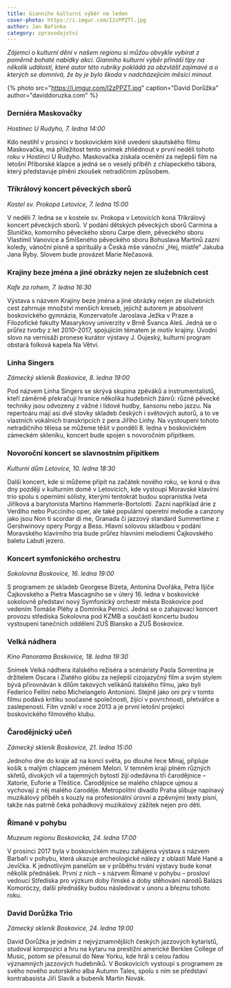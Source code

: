 ```yaml
---
title: Gianniho kulturní výběr na leden
cover-photo: https://i.imgur.com/I2zPPZTl.jpg
author: Jan Bařinka
category: zpravodajství
---
```


*Zájemci o kulturní dění v našem regionu si můžou obvykle vybírat z poměrně bohaté nabídky akcí. Gianniho kulturní výběr přináší tipy na několik událostí, které autor této rubriky pokládá za obzvlášť zajímavé a o kterých se domnívá, že by je bylo škoda v nadcházejícím měsíci minout.*

{% photo src="https://i.imgur.com/I2zPPZT.jpg" caption="David Dorůžka" author="daviddoruzka.com" %}

### Derniéra Maskovačky

*Hostinec U Rudyho, 7. ledna 14:00*

Kdo nestihl v prosinci v boskovickém kině uvedení skautského filmu Maskovačka, má příležitost tento snímek zhlíédnout v první neděli tohoto roku v Hostinci U Rudyho. Maskovačka získala ocenění za nejlepší film na letošní Příborské klapce a jedná se o veselý příběh z chlapeckého tábora, který představuje plnění zkoušek netradičním způsobem.

### Tříkrálový koncert pěveckých sborů

*Kostel sv. Prokopa Letovice, 7. ledna 15:00*

V neděli 7. ledna se v kostele sv. Prokopa v Letovicích koná Tříkrálový koncert pěveckých sborů. V podání dětských pěveckých sborů Carmina a Sluníčko, komorního pěveckého sboru Carpe diem, pěveckého sboru Vlastimil Vanovice a Smíšeného pěveckého sboru Bohuslava Martinů zazní koledy, vánoční písně a spirituály a Česká mše vánoční „Hej, mistře“ Jakuba Jana Ryby. Slovem bude provázet Marie Nečasová.

### Krajiny beze jména a jiné obrázky nejen ze služebních cest

*Kafe za rohem, 7. ledna 16:30*

Výstava s názvem Krajiny beze jména a jiné obrázky nejen ze služebních cest zahrnuje množství menších kreseb, jejichž autorem je absolvent boskovického gymnázia, Konzervatoře Jaroslava Ježka v Praze a Filozofické fakulty Masarykovy univerzity v Brně Švanca Aleš. Jedná se o průřez tvorby z let 2010–2017, spojujícím tématem je motiv krajiny. Úvodní slovo na vernisáži pronese kurátor výstavy J. Oujeský, kulturní program obstará folková kapela Na Větvi.

### Linha Singers

*Zámecký skleník Boskovice, 8. ledna 19:00*

Pod názvem Linha Singers se skrývá skupina zpěváků a instrumentalistů, kteří záměrně překračují hranice několika hudebních žánrů: různé pěvecké techniky jsou odvozeny z vážné i lidové hudby, šansonu nebo jazzu. Na repertoáru mají asi dvě stovky skladeb českých i světových autorů, a to ve vlastních vokálních transkripcích z pera Jiřího Linhy. Na vystoupení tohoto netradičního tělesa se můžeme těšit v pondělí 8. ledna v boskovickém zámeckém skleníku, koncert bude spojen s novoročním přípitkem.

### Novoroční koncert se slavnostním přípitkem

*Kulturní dům Letovice, 10. ledna 18:30*

Další koncert, kde si můžeme připít na začátek nového roku, se koná o dva dny později v kulturním domě v Letovicích, kde vystoupí Moravské klavírní trio spolu s operními sólisty, kterými tentokrát budou sopranistka Iveta Jiříková a barytonista Martino Hammerle-Bortolotti. Zazní například árie z Verdiho nebo Pucciniho oper, ale také populární operetní melodie a canzony jako jsou Non ti scordar di me, Granada či jazzový standard Summertime z Gershwinovy opery Porgy a Bess. Hlavní sólovou skladbou v podání Moravského klavírního tria bude průřez hlavními melodiemi Čajkovského baletu Labutí jezero.

### Koncert symfonického orchestru

*Sokolovna Boskovice, 16. ledna 19:00*

S programem ze skladeb Georgese Bizeta, Antonína Dvořáka, Petra Iljiče Čajkovského a Pietra Mascagniho se v úterý 16. ledna v boskovické sokolovně představí nový Symfonický orchestr města Boskovice pod vedením Tomáše Pléhy a Dominika Pernici. Jedná se o zahajovací koncert provozu střediska Sokolovna pod KZMB a součástí koncertu budou vystoupení tanečních oddělení ZUŠ Blansko a ZUŠ Boskovice.

### Velká nádhera

*Kino Panorama Boskovice, 18. ledna 19:30*

Snímek Velká nádhera italského režiséra a scénáristy Paola Sorrentina je držitelem Oscara i Zlatého glóbu za nejlepší cizojazyčný film a svým stylem bývá přirovnáván k dílům takových velikánů italského filmu, jako byli Federico Fellini nebo Michelangelo Antonioni. Stejně jako oni prý v tomto filmu podává kritiku současné společnosti, žijící v povrchnosti, přetvářce a zaslepenosti. Film vznikl v roce 2013 a je první letošní projekcí boskovického filmového klubu.

### Čarodějnický učeň

*Zámecký skleník Boskovice, 21. ledna 15:00*

Jednoho dne do kraje až na konci světa, po dlouhé řece Minaj, připluje košík s malým chlapcem jménem Melori. V temném kraji plném různých skřetů, divokých víl a tajemných bytostí žijí odedávna tři čarodějnice – Xatorie, Euforie a Třeštice. Čarodějnice se malého chlapce ujmou a vychovají z něj malého čaroděje. Metropolitní divadlo Praha slibuje napínavý muzikálový příběh s kouzly na profesionální úrovni a zpěvnými texty písní, takže nás patrně čeká pohádkový muzikálový zážitek nejen pro děti. 

### Římané v pohybu

*Muzeum regionu Boskovicka, 24. ledna 17:00*

V prosinci 2017 byla v boskovickém muzeu zahájena výstava s názvem Barbaři v pohybu, která ukazuje archeologické nálezy z oblasti Malé Hané a Jevíčka. K jednotlivým panelům se v průběhu trvání výstavy bude konat několik přednášek. První z nich – s názvem Římané v pohybu – prosloví vedoucí Střediska pro výzkum doby římské a doby stěhování národů Balázs Komoróczy, další přednášky budou následovat v únoru a březnu tohoto roku.

### David Dorůžka Trio

*Zámecký skleník Boskovice, 24. ledna 19:00*

David Dorůžka je jedním z nejvýznamnějších českých jazzových kytaristů, studoval kompozici a hru na kytaru na prestižní americké Berklee College of Music, potom se přesunul do New Yorku, kde hrál s celou řadou významných jazzových hudebníků. V Boskovicích vystoupí s programem ze svého nového autorského alba Autumn Tales, spolu s ním se představí kontrabasista Jiří Slavík a bubeník Martin Novák.